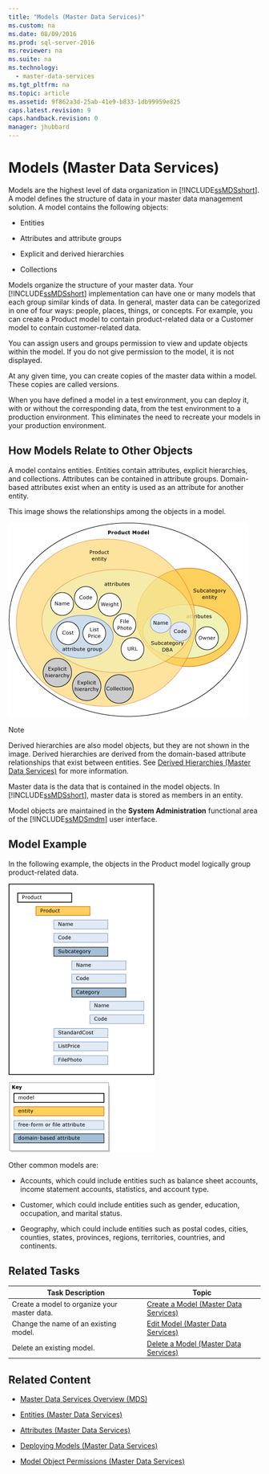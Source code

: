```yaml
---
title: "Models (Master Data Services)"
ms.custom: na
ms.date: 08/09/2016
ms.prod: sql-server-2016
ms.reviewer: na
ms.suite: na
ms.technology: 
  - master-data-services
ms.tgt_pltfrm: na
ms.topic: article
ms.assetid: 9f862a3d-25ab-41e9-b833-1db99959e825
caps.latest.revision: 9
caps.handback.revision: 0
manager: jhubbard
---
```

# Models (Master Data Services)
Models are the highest level of data organization in [!INCLUDE[ssMDSshort](../../Topics/TopicNameContainA/tokens/ssMDSshort_md.md)]. A model defines the structure of data in your master data management solution. A model contains the following objects:  
  
-   Entities  
  
-   Attributes and attribute groups  
  
-   Explicit and derived hierarchies  
  
-   Collections  
  
 Models organize the structure of your master data. Your [!INCLUDE[ssMDSshort](../../Topics/TopicNameContainA/tokens/ssMDSshort_md.md)] implementation can have one or many models that each group similar kinds of data. In general, master data can be categorized in one of four ways: people, places, things, or concepts. For example, you can create a Product model to contain product-related data or a Customer model to contain customer-related data.  
  
 You can assign users and groups permission to view and update objects within the model. If you do not give permission to the model, it is not displayed.  
  
 At any given time, you can create copies of the master data within a model. These copies are called versions.  
  
 When you have defined a model in a test environment, you can deploy it, with or without the corresponding data, from the test environment to a production environment. This eliminates the need to recreate your models in your production environment.  
  
## How Models Relate to Other Objects  
 A model contains entities. Entities contain attributes, explicit hierarchies, and collections. Attributes can be contained in attribute groups. Domain-based attributes exist when an entity is used as an attribute for another entity.  
  
 This image shows the relationships among the objects in a model.  
  
 ![Objects in a Master Data Services Model](../../Topics/TopicNameNotContainA/images/mds_conc_model_circles.gif "mds_conc_model_circles")  
  
> [!NOTE]  
>  Derived hierarchies are also model objects, but they are not shown in the image. Derived hierarchies are derived from the domain-based attribute relationships that exist between entities. See [Derived Hierarchies (Master Data Services)](../../Topics/TopicNameNotContainA/Derived-Hierarchies--Master-Data-Services-.md) for more information.  
  
 Master data is the data that is contained in the model objects. In [!INCLUDE[ssMDSshort](../../Topics/TopicNameContainA/tokens/ssMDSshort_md.md)], master data is stored as members in an entity.  
  
 Model objects are maintained in the **System Administration** functional area of the [!INCLUDE[ssMDSmdm](../../Topics/TopicNameContainA/tokens/ssMDSmdm_md.md)] user interface.  
  
## Model Example  
 In the following example, the objects in the Product model logically group product-related data.  
  
 ![Product Model Master Data Example](../../Topics/TopicNameNotContainA/images/mds_conc_model.gif "mds_conc_model")  
  
 Other common models are:  
  
-   Accounts, which could include entities such as balance sheet accounts, income statement accounts, statistics, and account type.  
  
-   Customer, which could include entities such as gender, education, occupation, and marital status.  
  
-   Geography, which could include entities such as postal codes, cities, counties, states, provinces, regions, territories, countries, and continents.  
  
## Related Tasks  
  
|Task Description|Topic|  
|----------------------|-----------|  
|Create a model to organize your master data.|[Create a Model (Master Data Services)](../../Topics/TopicNameContainA/Create-a-Model--Master-Data-Services-.md)|  
|Change the name of an existing model.|[Edit Model (Master Data Services)](../../Topics/TopicNameNotContainA/Edit-Model--Master-Data-Services-.md)|  
|Delete an existing model.|[Delete a Model (Master Data Services)](../../Topics/TopicNameContainA/Delete-a-Model--Master-Data-Services-.md)|  
  
## Related Content  
  
-   [Master Data Services Overview (MDS)](../../Topics/TopicNameNotContainA/Master-Data-Services-Overview--MDS-.md)  
  
-   [Entities (Master Data Services)](../../Topics/TopicNameNotContainA/Entities--Master-Data-Services-.md)  
  
-   [Attributes (Master Data Services)](../../Topics/TopicNameNotContainA/Attributes--Master-Data-Services-.md)  
  
-   [Deploying Models (Master Data Services)](../../Topics/TopicNameNotContainA/Deploying-Models--Master-Data-Services-.md)  
  
-   [Model Object Permissions (Master Data Services)](../../Topics/TopicNameNotContainA/Model-Object-Permissions--Master-Data-Services-.md)